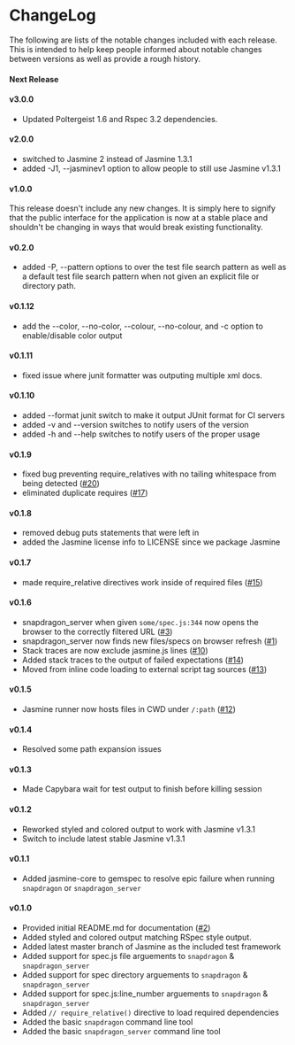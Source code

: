 # ChangeLog

The following are lists of the notable changes included with each release.
This is intended to help keep people informed about notable changes between
versions as well as provide a rough history.

#### Next Release

#### v3.0.0

* Updated Poltergeist 1.6 and Rspec 3.2 dependencies.

#### v2.0.0

* switched to Jasmine 2 instead of Jasmine 1.3.1
* added -J1, --jasminev1 option to allow people to still use Jasmine v1.3.1

#### v1.0.0

This release doesn't include any new changes. It is simply here to signify
that the public interface for the application is now at a stable place and
shouldn't be changing in ways that would break existing functionality.

#### v0.2.0

* added -P, --pattern options to over the test file search pattern as well as
  a default test file search pattern when not given an explicit file or
  directory path.

#### v0.1.12

* add the --color, --no-color, --colour, --no-colour, and -c option to
  enable/disable color output

#### v0.1.11

* fixed issue where junit formatter was outputing multiple xml docs.

#### v0.1.10

* added --format junit switch to make it output JUnit format for CI servers
* added -v and --version switches to notify users of the version
* added -h and --help switches to notify users of the proper usage

#### v0.1.9

* fixed bug preventing require\_relatives with no tailing whitespace from being
  detected ([\#20](http://github.com/reachlocal/snapdragon/issues/20))
* eliminated duplicate requires
  ([\#17](http://github.com/reachlocal/snapdragon/issues/17))

#### v0.1.8

* removed debug puts statements that were left in
* added the Jasmine license info to LICENSE since we package Jasmine

#### v0.1.7

* made require_relative directives work inside of required files
  ([\#15](http://github.com/reachlocal/snapdragon/issues/15))

#### v0.1.6

* snapdragon_server when given `some/spec.js:344` now opens the browser to the
  correctly filtered URL
  ([\#3](http://github.com/reachlocal/snapdragon/issues/3))
* snapdragon_server now finds new files/specs on browser refresh
  ([\#1](http://github.com/reachlocal/snapdragon/issues/1))
* Stack traces are now exclude jasmine.js lines
  ([\#10](http://github.com/reachlocal/snapdragon/issues/10))
* Added stack traces to the output of failed expectations
  ([\#14](http://github.com/reachlocal/snapdragon/issues/14))
* Moved from inline code loading to external script tag sources
  ([\#13](http://github.com/reachlocal/snapdragon/issues/13))

#### v0.1.5

* Jasmine runner now hosts files in CWD under `/:path`
  ([\#12](http://github.com/reachlocal/snapdragon/issues/12))

#### v0.1.4

* Resolved some path expansion issues

#### v0.1.3

* Made Capybara wait for test output to finish before killing session

#### v0.1.2

* Reworked styled and colored output to work with Jasmine v1.3.1
* Switch to include latest stable Jasmine v1.3.1

#### v0.1.1

* Added jasmine-core to gemspec to resolve epic failure when running
  `snapdragon` or `snapdragon_server`

#### v0.1.0

* Provided initial README.md for documentation
  ([\#2](http://github.com/reachlocal/snapdragon/issues/2))
* Added styled and colored output matching RSpec style output.
* Added latest master branch of Jasmine as the included test framework
* Added support for spec.js file arguements to `snapdragon` &
  `snapdragon_server`
* Added support for spec directory arguements to `snapdragon` &
  `snapdragon_server`
* Added support for spec.js:line_number arguements to `snapdragon` &
  `snapdragon_server`
* Added `// require_relative()` directive to load required dependencies
* Added the basic `snapdragon` command line tool
* Added the basic `snapdragon_server` command line tool

